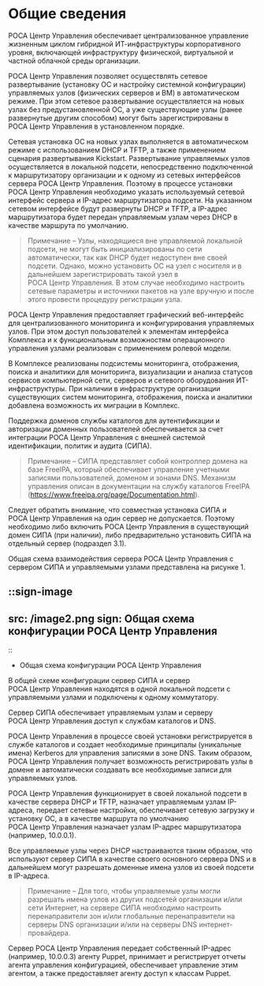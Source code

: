 # Общие сведения

РОСА Центр Управления обеспечивает централизованное управление жизненным циклом гибридной ИТ-инфраструктуры корпоративного уровня, включающей инфраструктуру физической, виртуальной и частной облачной среды организации.

РОСА Центр Управления позволяет осуществлять сетевое развертывание (установку ОС и настройку системной конфигурации) управляемых узлов (физических серверов и ВМ) в автоматическом режиме. При этом сетевое развертывание осуществляется на новых узлах без предустановленной ОС, а уже существующие узлы (ранее развернутые другим способом) могут быть зарегистрированы в РОСА Центр Управления в установленном порядке.

Сетевая установка ОС на новых узлах выполняется в автоматическом режиме с использованием DHCP и TFTP, а также применением сценария развертывания Kickstart. Развертывание управляемых узлов осуществляется в локальной подсети, непосредственно подключенной к маршрутизатору организации и к одному из сетевых интерфейсов сервера РОСА Центр Управления. Поэтому в процессе установки РОСА Центр Управления необходимо указать используемый сетевой интерфейс сервера и IP-адрес маршрутизатора подсети. На указанном сетевом интерфейсе будут развернуты DHCP и TFTP, а IP-адрес маршрутизатора будет передан управляемым узлам через DHCP в качестве маршрута по умолчанию.

> Примечание – Узлы, находящиеся вне управляемой локальной подсети, не могут быть инициализированы по сети автоматически, так как DHCP будет недоступен вне своей подсети. Однако, можно установить ОС на узел с носителя и в дальнейшем зарегистрировать такой узел в РОСА Центр Управления. В этом случае необходимо настроить сетевые параметры и источники пакетов на узле вручную и после этого провести процедуру регистрации узла.

РОСА Центр Управления предоставляет графический веб-интерфейс для централизованного мониторинга и конфигурирования управляемых узлов. При этом доступ пользователей к элементам интерфейса Комплекса и к функциональным возможностям операционного управления узлами реализован с применением ролевой модели.

В Комплексе реализованы подсистемы мониторинга, отображения, поиска и аналитики для мониторинга, визуализации и анализа статусов сервисов компьютерной сети, серверов и сетевого оборудования ИТ-инфраструктуры. При наличии в инфраструктуре организации существующих систем мониторинга, отображения, поиска и аналитики добавлена возможность их миграции в Комплекс.

Поддержка доменов службы каталогов для аутентификации и авторизации доменных пользователей обеспечивается за счет интеграции РОСА Центр Управления с внешней системой идентификации, политик и аудита (СИПА).

> Примечание – СИПА представляет собой контроллер домена на базе FreeIPA, который обеспечивает управление учетными записями пользователей, доменом и зонами DNS. Механизм управления описан в документации на службу каталогов FreeIPA (https://www.freeipa.org/page/Documentation.html).

Следует обратить внимание, что совместная установка СИПА и РОСА Центр Управления на один сервер не допускается. Поэтому необходимо либо включить РОСА Центр Управления в существующий домен СИПА (при наличии), либо предварительно установить СИПА на отдельный сервер (подраздел 3.1).

Общая схема взаимодействия сервера РОСА Центр Управления с сервером СИПА и управляемыми узлами представлена на рисунке 1.

::sign-image
---
src: /image2.png
sign: Общая схема конфигурации РОСА Центр Управления
---
::

- Общая схема конфигурации РОСА Центр Управления

В общей схеме конфигурации сервер СИПА и сервер РОСА Центр Управления находятся в одной локальной подсети с управляемыми узлами и подключены к одному коммутатору.

Сервер СИПА обеспечивает управляемым узлам и серверу РОСА Центр Управления доступ к службам каталогов и DNS.

РОСА Центр Управления в процессе своей установки регистрируется в службе каталогов и создает необходимые принципалы (уникальные имена) Kerberos для управления записями в зоне DNS. Таким образом, РОСА Центр Управления получает возможность регистрировать узлы в домене и автоматически создавать все необходимые записи для управляемых узлов.

РОСА Центр Управления функционирует в своей локальной подсети в качестве сервера DHCP и TFTP, назначает управляемым узлам IP-адреса, передает сетевые настройки, обеспечивает сетевую загрузку и установку ОС, а в качестве маршрута по умолчанию РОСА Центр Управления назначает узлам IP-адрес маршрутизатора (например, 10.0.0.1).

Все управляемые узлы через DHCP настраиваются таким образом, что используют сервер СИПА в качестве своего основного сервера DNS и в дальнейшем могут разрешать доменные имена узлов из своей подсети в IP-адреса.

> Примечание – Для того, чтобы управляемые узлы могли разрешать имена узлов из других подсетей организации и/или сети Интернет, на сервере СИПА необходимо настроить перенаправители зон и/или глобальные перенаправители на серверы DNS организации и/или на серверы DNS интернет-провайдера.

Сервер РОСА Центр Управления передает собственный IP-адрес (например, 10.0.0.3) агенту Puppet, принимает и регистрирует отчеты агента управления конфигурацией, обеспечивает управление этим агентом, а также предоставляет агенту доступ к классам Puppet.
